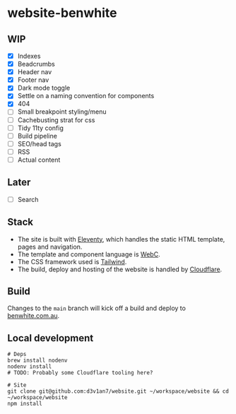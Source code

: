 # website-benwhite

## WIP

- [x] Indexes
- [x] Beadcrumbs
- [x] Header nav
- [x] Footer nav
- [x] Dark mode toggle
- [x] Settle on a naming convention for components
- [x] 404
- [ ] Small breakpoint styling/menu
- [ ] Cachebusting strat for css
- [ ] Tidy 11ty config
- [ ] Build pipeline
- [ ] SEO/head tags
- [ ] RSS
- [ ] Actual content

## Later

- [ ] Search

## Stack

- The site is built with [Eleventy](https://www.11ty.dev/), which handles the static HTML template, pages and navigation.
- The template and component language is [WebC](https://www.11ty.dev/docs/languages/webc/).
- The CSS framework used is [Tailwind](https://tailwindcss.com/).
- The build, deploy and hosting of the website is handled by [Cloudflare](https://www.cloudflare.com/).

## Build

Changes to the `main` branch will kick off a build and deploy to [benwhite.com.au](https://benwhite.com.au/).

## Local development

```
# Deps
brew install nodenv
nodenv install
# TODO: Probably some Cloudflare tooling here?

# Site
git clone git@github.com:d3v1an7/website.git ~/workspace/website && cd ~/workspace/website
npm install
```
